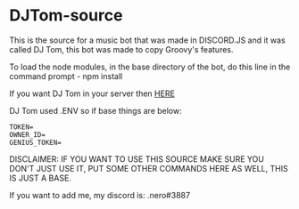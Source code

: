 # DJTom-source

This is the source for a music bot that was made in DISCORD.JS and it was called DJ Tom, this bot was made to copy Groovy's features.

To load the node modules, in the base directory of the bot, do this line in the command prompt - npm install

If you want DJ Tom in your server then [HERE](https://discord.com/oauth2/authorize?client_id=790023034613661716&scope=bot&permissions=1085402281)

DJ Tom used .ENV so if base things are below:

```
TOKEN=
OWNER_ID=
GENIUS_TOKEN=
```

DISCLAIMER: IF YOU WANT TO USE THIS SOURCE MAKE SURE YOU DON'T JUST USE IT, PUT SOME OTHER COMMANDS HERE AS WELL, THIS IS JUST A BASE.

If you want to add me, my discord is: .nero#3887
